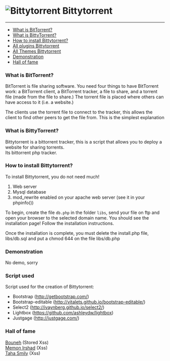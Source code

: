 ![Bittytorrent](https://i.imgur.com/pYv0Q9b.png) Bittytorrent
=============

* * *

*   [What is BitTorrent?](#what-is-bittorrent "What is BitTorrent?")
*   [What is BittyTorrent?](#what-is-bittytorrent "What is Bittytorrent?")
*   [How to install Bittytorrent?](#how-to-install-bittytorrent "How to install Bittytorrent?")
*   [All plugins Bittytorrent](http://forum.bittytorrent.com/viewforum.php?f=6 "All plugins Bittytorrent")
*   [All Themes Bittytorrent](http://forum.bittytorrent.com/viewforum.php?f=7 "All Themes Bittytorrent")
*   [Demonstration](#demonstration "Demonstration")
*   [Hall of fame](#hall-of-fame "Hall of fame")

### What is BitTorrent? ###

BitTorrent is file sharing software. You need four things to have BitTorrent work: a BitTorrent client, a BitTorrent tracker, a file to share, and a torrent file (made from the file to share.) The torrent file is placed where others can have access to it (i.e. a website.)  

The clients use the torrent file to connect to the tracker, this allows the client to find other peers to get the file from. This is the simplest explanation

### What is BittyTorrent? ###

Bittytorrent is a bittorrent tracker, this is a script that allows you to deploy a website for sharing torrents.  
Its bittorrent php tracker. 

### How to install Bittytorrent? ###

To install Bittytorrent, you do not need much!  

1.  Web server  
2.  Mysql database  
3.  mod_rewrite enabled on your apache web server (see it in your phpinfo())  

To begin, create the file `db.php` in the folder `libs`, send your file on ftp and open your browser to the selected domain name. You should see the installation page!
Follow the installation instructions.

Once the installation is complete, you must delete the install.php file, libs/db.sql and put a chmod 644 on the file libs/db.php

### Demonstration ###

No demo, sorry
 
### Script used ###

Script used for the creation of Bittytorrent:

*   Bootstrap (http://getbootstrap.com/)  
*   Bootstrap-editable (http://vitalets.github.io/bootstrap-editable/)  
*   Select2 (http://ivaynberg.github.io/select2/)  
*   Lightbox (https://github.com/ashleydw/lightbox)  
*   Justgage (http://justgage.com/)  


### Hall of fame ###

[Bouneh](https://twitter.com/BugBouneh "Bouneh") (Stored Xss)  
[Memon Irshad](https://twitter.com/irshad9998 "Memon Irshad") (Xss)  
[Taha Smily](https://twitter.com/TahakhanTaha "Taha Smily") (Xss)  
 
 


 

